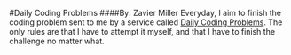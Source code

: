 #Daily Coding Problems
####By: Zavier Miller
Everyday, I aim to finish the coding problem sent to me by a service called [Daily Coding Problems](https://www.dailycodingproblem.com/ "Daily Coding Problems"). The only rules are that I have to attempt it myself, and that I have to finish the challenge no matter what.
